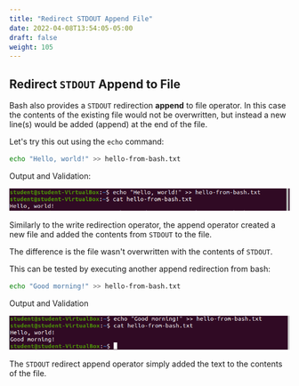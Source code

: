 ```yaml
---
title: "Redirect STDOUT Append File"
date: 2022-04-08T13:54:05-05:00
draft: false
weight: 105
---
```


## Redirect `STDOUT` Append to File

Bash also provides a `STDOUT` redirection **append** to file operator. In this case the contents of the existing file would not be overwritten, but instead a new line(s) would be added (append) at the end of the file.

Let's try this out using the `echo` command:

```bash
echo "Hello, world!" >> hello-from-bash.txt
```

Output and Validation:

![echo "Hello, world!" >> hello-from-bash.txt && cat hello-from-bash.txt output](pictures/append-echo.png?classes=border)

Similarly to the write redirection operator, the append operator created a new file and added the contents from `STDOUT` to the file.

The difference is the file wasn't overwritten with the contents of `STDOUT`.

This can be tested by executing another append redirection from bash:

```bash
echo "Good morning!" >> hello-from-bash.txt
```

Output and Validation

![echo "Good morning!" >> hello-from-bash.txt && cat hello-from-bash.txt](pictures/append-echo-2.png?classes=border)

The `STDOUT` redirect append operator simply added the text to the contents of the file.
